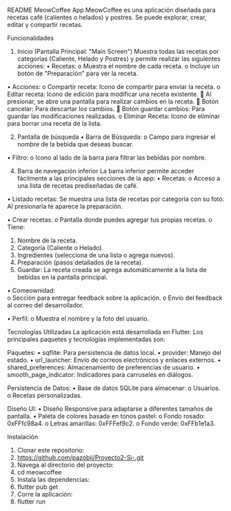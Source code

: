 README
MeowCoffee App
MeowCoffee es una aplicación diseñada para recetas café (calientes o helados) y postres. Se puede explorar, crear, editar y compartir recetas.

Funcionalidades

1. Inicio (Pantalla Principal: "Main Screen")
Muestra todas las recetas por categorías (Caliente, Helado y Postres) y permite realizar las siguientes acciones:
•	Recetas: 
o	Muestra el nombre de cada receta.
o	Incluye un botón de "Preparación" para ver la receta.

•	Acciones: 
o	Compartir receta: Icono de compartir para enviar la receta.
o	Editar receta: Icono de edición para modificar una receta existente. 
  	Al presionar, se abre una pantalla para realizar cambios en la receta.
  	Botón cancelar: Para descartar los cambios.
  	Botón guardar cambios: Para guardar las modificaciones realizadas.
o	Eliminar Receta: Icono de eliminar para borrar una receta de la lista.

2. Pantalla de búsqueda
•	Barra de Búsqueda: 
o	Campo para ingresar el nombre de la bebida que deseas buscar.

•	Filtro: 
o	Icono al lado de la barra para filtrar las bebidas por nombre.

4. Barra de navegación inferior
La barra inferior permite acceder fácilmente a las principales secciones de la app:
•	Recetas: 
o	Acceso a una lista de recetas prediseñadas de café.

•	Listado recetas: Se muestra una lista de recetas por categoría con su foto. Al presionarla te aparece la preparación.

•	Crear recetas: 
o	Pantalla donde puedes agregar tus propias recetas.
o	Tiene: 
  1.	Nombre de la receta.
  2.	Categoría (Caliente o Helado).
  3.	Ingredientes (selecciona de una lista o agrega nuevos).
  4.	Preparación (pasos detallados de la receta).
  5.	Guardar: La receta creada se agrega automáticamente a la lista de bebidas en la pantalla principal.


•	Comeownidad:  
o	Sección para entregar feedback sobre la aplicación.
o	Envío del feedback al correo del desarrollador.

•	Perfil: 
o	Muestra el nombre y la foto del usuario.

Tecnologías Utilizadas
La aplicación está desarrollada en Flutter. Los principales paquetes y tecnologías implementadas son:

Paquetes:
•	sqflite: Para persistencia de datos local.
•	provider: Manejo del estado.
•	url_launcher: Envío de correos electrónicos y enlaces externos.
•	shared_preferences: Almacenamiento de preferencias de usuario.
•	smooth_page_indicator: Indicadores para carruseles en diálogos.

Persistencia de Datos:
•	Base de datos SQLite para almacenar: 
o	Usuarios.
o	Recetas personalizadas.

Diseño UI:
•	Diseño Responsive para adaptarse a diferentes tamaños de pantalla.
•	Paleta de colores basada en tonos pastel: 
o	Fondo rosado: 0xFFfc98a4.
o	Letras amarillas: 0xFFFef9c2.
o	Fondo verde: 0xFFb1e1a3.

Instalación
1.	Clonar este repositorio: 
2.	https://github.com/pazobii/Proyecto2-Si-.git
3.	Navega al directorio del proyecto: 
4.	cd meowcoffee
5.	Instala las dependencias: 
6.	flutter pub get
7.	Corre la aplicación: 
8.	flutter run
